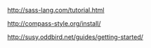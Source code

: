 http://sass-lang.com/tutorial.html

http://compass-style.org/install/

http://susy.oddbird.net/guides/getting-started/